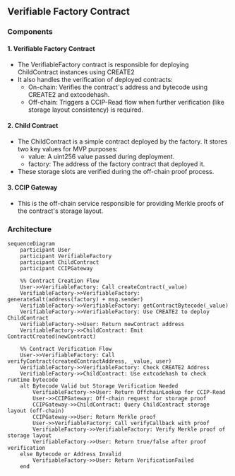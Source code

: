 ## Verifiable Factory Contract

### Components

#### 1. Verifiable Factory Contract

- The VerifiableFactory contract is responsible for deploying ChildContract instances using CREATE2
- It also handles the verification of deployed contracts:
    - On-chain: Verifies the contract's address and bytecode using CREATE2 and extcodehash.
    - Off-chain: Triggers a CCIP-Read flow when further verification (like storage layout consistency) is required.

#### 2. Child Contract

- The ChildContract is a simple contract deployed by the factory. It stores two key values for MVP purposes:
    - value: A uint256 value passed during deployment.
    - factory: The address of the factory contract that deployed it.
- These storage slots are verified during the off-chain proof process.

#### 3. CCIP Gateway

- This is the off-chain service responsible for providing Merkle proofs of the contract's storage layout. 

### Architecture

```mermaid
sequenceDiagram
    participant User
    participant VerifiableFactory
    participant ChildContract
    participant CCIPGateway

    %% Contract Creation Flow
    User->>VerifiableFactory: Call createContract(_value)
    VerifiableFactory->>VerifiableFactory: generateSalt(address(factory) + msg.sender)
    VerifiableFactory->>VerifiableFactory: getContractBytecode(_value)
    VerifiableFactory->>VerifiableFactory: Use CREATE2 to deploy ChildContract
    VerifiableFactory->>User: Return newContract address
    VerifiableFactory->>ChildContract: Emit ContractCreated(newContract)

    %% Contract Verification Flow
    User->>VerifiableFactory: Call verifyContract(createdContractAddress, _value, user)
    VerifiableFactory->>VerifiableFactory: Check CREATE2 Address
    VerifiableFactory->>ChildContract: Use extcodehash to check runtime bytecode
    alt Bytecode Valid but Storage Verification Needed
        VerifiableFactory->>User: Return OffchainLookup for CCIP-Read
        User->>CCIPGateway: Off-chain request for storage proof
        CCIPGateway->>ChildContract: Query ChildContract storage layout (off-chain)
        CCIPGateway->>User: Return Merkle proof
        User->>VerifiableFactory: Call verifyCallback with proof
        VerifiableFactory->>VerifiableFactory: Verify Merkle proof of storage layout
        VerifiableFactory->>User: Return true/false after proof verification
    else Bytecode or Address Invalid
        VerifiableFactory->>User: Return VerificationFailed
    end
```
